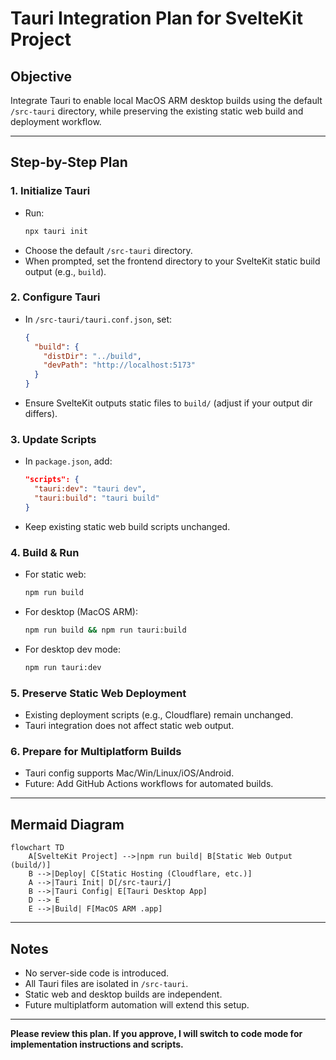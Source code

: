 # Tauri Integration Plan for SvelteKit Project

## Objective

Integrate Tauri to enable local MacOS ARM desktop builds using the default `/src-tauri` directory, while preserving the existing static web build and deployment workflow.

---

## Step-by-Step Plan

### 1. Initialize Tauri

- Run:
  ```bash
  npx tauri init
  ```
- Choose the default `/src-tauri` directory.
- When prompted, set the frontend directory to your SvelteKit static build output (e.g., `build`).

### 2. Configure Tauri

- In `/src-tauri/tauri.conf.json`, set:
  ```json
  {
    "build": {
      "distDir": "../build",
      "devPath": "http://localhost:5173"
    }
  }
  ```
- Ensure SvelteKit outputs static files to `build/` (adjust if your output dir differs).

### 3. Update Scripts

- In `package.json`, add:
  ```json
  "scripts": {
    "tauri:dev": "tauri dev",
    "tauri:build": "tauri build"
  }
  ```
- Keep existing static web build scripts unchanged.

### 4. Build & Run

- For static web:
  ```bash
  npm run build
  ```
- For desktop (MacOS ARM):
  ```bash
  npm run build && npm run tauri:build
  ```
- For desktop dev mode:
  ```bash
  npm run tauri:dev
  ```

### 5. Preserve Static Web Deployment

- Existing deployment scripts (e.g., Cloudflare) remain unchanged.
- Tauri integration does not affect static web output.

### 6. Prepare for Multiplatform Builds

- Tauri config supports Mac/Win/Linux/iOS/Android.
- Future: Add GitHub Actions workflows for automated builds.

---

## Mermaid Diagram

```mermaid
flowchart TD
    A[SvelteKit Project] -->|npm run build| B[Static Web Output (build/)]
    B -->|Deploy| C[Static Hosting (Cloudflare, etc.)]
    A -->|Tauri Init| D[/src-tauri/]
    B -->|Tauri Config| E[Tauri Desktop App]
    D --> E
    E -->|Build| F[MacOS ARM .app]
```

---

## Notes

- No server-side code is introduced.
- All Tauri files are isolated in `/src-tauri`.
- Static web and desktop builds are independent.
- Future multiplatform automation will extend this setup.

---

**Please review this plan. If you approve, I will switch to code mode for implementation instructions and scripts.**
